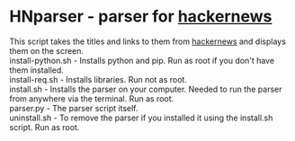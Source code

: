 # HNparser - parser for [hackernews](https://news.ycombinator.com/)   
This script takes the titles and links to them from [hackernews](https://news.ycombinator.com/) and displays them on the screen.   
install-python.sh - Installs python and pip. Run as root if you don't have them installed.   
install-req.sh - Installs libraries. Run not as root.   
install.sh - Installs the parser on your computer. Needed to run the parser from anywhere via the terminal. Run as root.   
parser.py - The parser script itself.   
uninstall.sh - To remove the parser if you installed it using the install.sh script. Run as root.   
